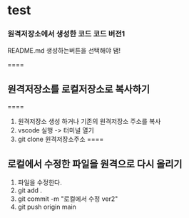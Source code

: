 # test
### 원격저장소에서 생성한 코드 코드 버전1
README.md 생성하는버튼을 선택해야 됌!

====
## 원격저장소를 로컬저장소로 복사하기
====
1. 원격저장소 생성 하거나 기존의 원격저장소 주소를 복사
2. vscode 실행 -> 터미널 열기
3. git clone 원격저장소주소
====
## 로컬에서 수정한 파일을 원격으로 다시 올리기
1. 파일을 수정한다.
2. git add .
3. git commit -m "로컬에서 수정 ver2"
4. git push origin main

